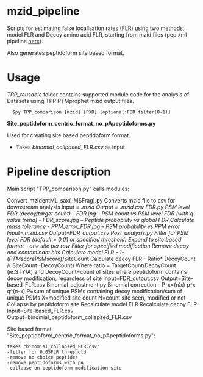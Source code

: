 # mzid_pipeline
 
Scripts for estimating false localisation rates (FLR) using two methods, model FLR and Decoy amino acid FLR, starting from mzid files (pep.xml pipeline [here](https://github.com/PGB-LIV/PhosphoFLR)). 

Also generates peptidoform site based format. 

# Usage

*TPP_reusable* folder contains supported module code for the analysis of Datasets using TPP PTMprophet mzid output files.

      $py TPP_comparison [mzid] [PXD] [optional:FDR filter(0-1)]	


****Site_peptidoform_centric_format_no_pApeptidoforms.py****

Used for creating site based peptidoform format.
 - Takes _binomial_collpased_FLR.csv_ as input

# Pipeline description

Main script "TPP_comparison.py" calls modules:

Convert_mzIdentML_sax(_MSFrag).py
	Converts mzid file to csv for downstream analysis
	Input = *.mzid
	Output = *.mzid.csv
FDR.py
	PSM level FDR (decoy/target count)
	- FDR.jpg – PSM count vs PSM level FDR (with q-value trend)
	- FDR_score.jpg – Peptide probability vs global FDR
	Calculate mass tolerance
	- PPM_error_FDR.jpg – PSM probability vs PPM error
	Input=*.mzid.csv
	Output=FDR_output.csv
Post_analysis.py
	Filter for PSM level FDR (default = 0.01 or specified threshold)
	Expand to site based format – one site per row
	Filter for specified modification
	Remove decoy and contaminant hits
	Calculate model FLR
	- 1-(PTMscore*PSMscore)/SiteCount
	Calculate decoy FLR
	- Ratio* DecoyCount /( SiteCount -DecoyCount)
		Where ratio = TargetCount/DecoyCount (ie.STY/A) and DecoyCount=count of sites where peptidoform contains decoy modification, regardless of site
	Input=FDR_output.csv
	Output=Site-based_FLR.csv
Binomial_adjustment.py
	Binomial correction 
	- P_x=(n¦x) p^x q^(n-x)
		P=sum of unique PSMs containing decoy modification/sum of unique PSMs
		X=modified site count
		N=count site seen, modified or not
	Collapse by peptidoform site
	Recalculate model FLR 
	Recalculate decoy FLR
	Input=Site-based_FLR.csv
	Output=binomial_peptidoform_collapsed_FLR.csv

Site based format "Site_peptidoform_centric_format_no_pApeptidoforms.py":

	takes "binomial_collapsed_FLR.csv"
	-filter for 0.05FLR threshold
	-remove no choice peptides
	-remove peptidoforms with pA
	-collapse on peptidoform modification site
